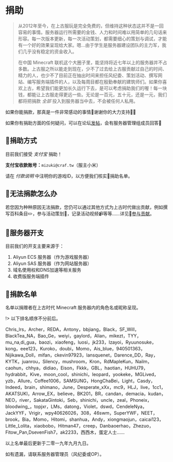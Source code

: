 # 捐助

> 从2012年至今，在上古服玩是完全免费的，但维持这种状态这并不是一回容易的事情。服务器运行所需要的金钱、人力和时间难以用简单的几句话来形容。每一次版本更新，每一次活动策划，都需要细心的策划与调试，才能有一个好的效果呈现给大家。嗯...由于学生是服务器建设团队的主力军，我们几乎没有稳定的资金收入。
>
> 在中国 Minecraft 联机这个大圈子里，能坚持将近七年以上的服务器并不占多数。上古服之所以能走到现在，少不了过去给上古服贡献过自己的时间、精力的人，也少不了目前正在抽出时间来担任风纪委、策划活动、撰写网站、编写服务端插件的人，以及每周目都在殷勤奉献的建筑师们。如果你喜欢上古，希望我们能更加长久运行下去，是可以考虑捐助我们的喔！每一块钱，都能让上古服走得更远一些。无论是一百元，五十元，还是一元，我们都将把捐款 *全部* 投入到服务器当中去，不会被任何人私用。

如果你能捐款，那真是一件非常感动的事情🥰谢谢你的大力支持💖💕

如果你有捐助方面的任何疑问，可以在论坛[发帖](https://bbs.mimaru.me/)，会有服务器管理组成员回答🎉

## 🎁捐助方式

目前我们接受 *支付宝* 捐助！

**支付宝收款账号：**`mizuki@craf.tw`（服主小米）

请在 *付款说明* 中注明你的游戏ID，以方便我们核实📝捐助名单。

## 👀无法捐款怎么办

若您因为种种原因无法捐款，您仍可以通过其他方式为上古时代做出贡献，例如撰写百科条目✏️，参与活动策划🎲，记录活动视频📹等等……详见💖[参与贡献](/contribution.md)。

## 🔖服务器开支

目前我们的开支主要来源于：

1. Aliyun ECS 服务器（作为游戏服务器）
2. Aliyun SAS 服务器（作为网站服务器）
3. 域名使用权和DNS加速等相关服务
4. 收费版服务端插件

## 💌捐款名单

名单以捐赠者在上古时代 Minecraft 服务器内的角色名或昵称呈现。

!> 以下排名顺序不分前后。

Chris_lrs，Archer，REDA，Antony，bbjiang，Black，SF_Will，BlackTea_NA，Bao_Ge，weiyi，gaylord，Alian，mikezt，TYY，mu_na,di_gua，baozi，xiaofeng，luosi，jk233，Izayoi，Ryuunosuke，kong，eee123，Kuroko，doubi，Momo，Ais_blue，940501363，Nijikawa_Doll，mifan，ckevin97923，lansquenet，Darence_DD，Ray，KYTK，juanrou，Silency，mushroom，Kron，RdMapleKun，Nailm，caohun，chhya，didiao，Eison，Fkkk，GBL，haotian，HUHU79，hydrabbit，Kive，moon_cool，shinichi，leopard，yookeke，MGLived，yzb，Allure，Coffee1006，SAMSUNG，HongChaBei，Light，Casdy，Indeed，brain，shimano，June，Desperate_xXx，mc9，HLJ，live，1cc1，AKATSUKI，Arrow_EX，believe，BK201，BR，candan，demacia，kudan，NEO，river，SakataGintoki，Seb，shinichi，uncle，zeal，Phoneix，bloodwing_，topjxr，LMs，datong，Violet，dswd，CendeleNya，JackYYF，Vrigir，wpy40626026，308，46swm，SuperYWF，NEET，brook，Bia，Momo，Hitomi，shanhua，Andy，xiongmaojun，caicai123，Little_Lolita，xiaobobo，Hitman47，creep，Danbaoerhao，Zhezuo，Fitow_Pan,DsevenFish7，ak2233，西西木，蛋定人士……

以上名单最后更新于二零一九年九月九日。

如有遗漏，请联系服务器管理员（风纪委或OP）。

<html><div id="gitalk-container"></div></html>
